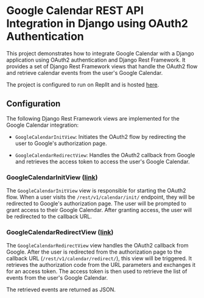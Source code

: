 # Google Calendar REST API Integration in Django using OAuth2 Authentication

This project demonstrates how to integrate Google Calendar with a Django application using OAuth2 authentication and Django Rest Framework. It provides a set of Django Rest Framework views that handle the OAuth2 flow and retrieve calendar events from the user's Google Calendar.

The project is configured to run on ReplIt and is hosted [here](https://replit.com/@VyomVerma/Auth0GoogleCalendarIntegration). 

## Configuration

The following Django Rest Framework views are implemented for the Google Calendar integration:

- `GoogleCalendarInitView`: Initiates the OAuth2 flow by redirecting the user to Google's authorization page.

- `GoogleCalendarRedirectView`: Handles the OAuth2 callback from Google and retrieves the access token to access the user's Google Calendar.

### GoogleCalendarInitView ([link](https://auth0googlecalendarintegration.vyomverma.repl.co/rest/v1/calendar/init/))

The `GoogleCalendarInitView` view is responsible for starting the OAuth2 flow. When a user visits the `/rest/v1/calendar/init/` endpoint, they will be redirected to Google's authorization page. The user will be prompted to grant access to their Google Calendar. After granting access, the user will be redirected to the callback URL.

### GoogleCalendarRedirectView ([link](https://auth0googlecalendarintegration.vyomverma.repl.co/rest/v1/calendar/redirect/))

The `GoogleCalendarRedirectView` view handles the OAuth2 callback from Google. After the user is redirected from the authorization page to the callback URL (`/rest/v1/calendar/redirect/`), this view will be triggered. It retrieves the authorization code from the URL parameters and exchanges it for an access token. The access token is then used to retrieve the list of events from the user's Google Calendar.

The retrieved events are returned as JSON.